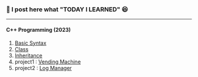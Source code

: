 ### :star2: I post here what "TODAY I LEARNED" :laughing:
---
#### C++ Programming (2023)
1. [Basic Syntax](https://github.com/SIKU-KR/TIL/blob/main/C%2B%2B%20Programming/Basic%20Syntax.md)
2. [Class](https://github.com/SIKU-KR/TIL/blob/main/C%2B%2B%20Programming/Class.md)
3. [Inheritance](https://github.com/SIKU-KR/TIL/blob/main/C%2B%2B%20Programming/Inheritance.md)
10. project1 : [Vending Machine](https://github.com/SIKU-KR/TIL/tree/main/C%2B%2B%20Programming/Vending%20Machine)
11. project2 : [Log Manager](https://github.com/SIKU-KR/TIL/tree/main/C%2B%2B%20Programming/Log%20Manager)